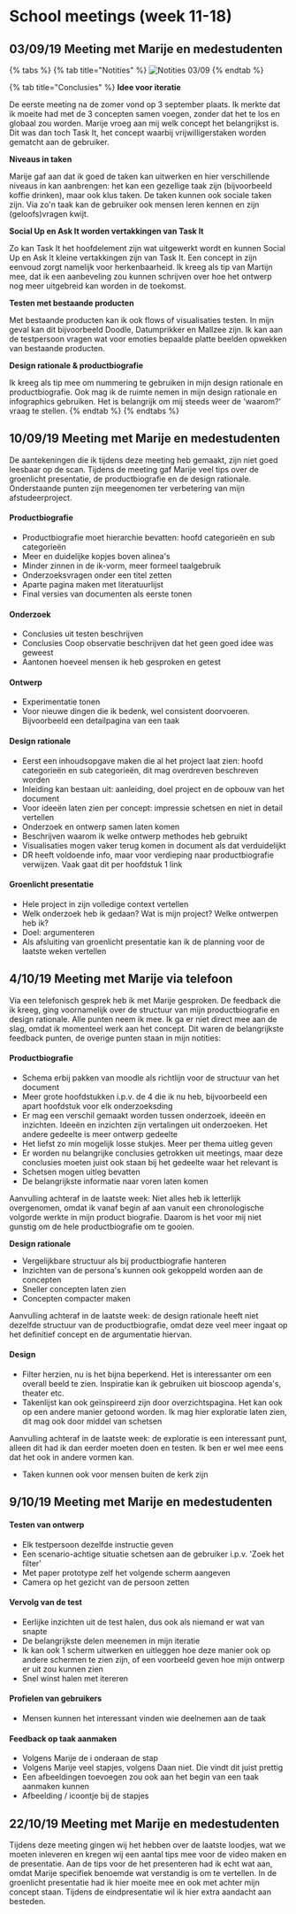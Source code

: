 # School meetings \(week 11-18\)

## 03/09/19 Meeting met Marije en medestudenten

{% tabs %}
{% tab title="Notities" %}
![Notities 03/09](../.gitbook/assets/3-09.JPG)
{% endtab %}

{% tab title="Conclusies" %}
**Idee voor iteratie**

De eerste meeting na de zomer vond op 3 september plaats. Ik merkte dat ik moeite had met de 3 concepten samen voegen, zonder dat het te los en globaal zou worden. Marije vroeg aan mij welk concept het belangrijkst is. Dit was dan toch Task It, het concept waarbij vrijwilligerstaken worden gematcht aan de gebruiker. 

**Niveaus in taken**

Marije gaf aan dat ik goed de taken kan uitwerken en hier verschillende niveaus in kan aanbrengen: het kan een gezellige taak zijn \(bijvoorbeeld koffie drinken\), maar ook klus taken. De taken kunnen ook sociale taken zijn. Via zo'n taak kan de gebruiker ook mensen leren kennen en zijn \(geloofs\)vragen kwijt. 

**Social Up en Ask It worden vertakkingen van Task It**

Zo kan Task It het hoofdelement zijn wat uitgewerkt wordt en kunnen Social Up en Ask It kleine vertakkingen zijn van Task It. Een concept in zijn eenvoud zorgt namelijk voor herkenbaarheid. Ik kreeg als tip van Martijn mee, dat ik een aanbeveling zou kunnen schrijven over hoe het ontwerp nog meer uitgebreid kan worden in de toekomst. 

**Testen met bestaande producten**

Met bestaande producten kan ik ook flows of visualisaties testen. In mijn geval kan dit bijvoorbeeld Doodle, Datumprikker en Mallzee zijn. Ik kan aan de testpersoon vragen wat voor emoties bepaalde platte beelden opwekken van bestaande producten. 

**Design rationale & productbiografie**

Ik kreeg als tip mee om nummering te gebruiken in mijn design rationale en productbiografie. Ook mag ik de ruimte nemen in mijn design rationale en infographics gebruiken. Het is belangrijk om mij steeds weer de 'waarom?' vraag te stellen.
{% endtab %}
{% endtabs %}

## 10/09/19 Meeting met Marije en medestudenten

De aantekeningen die ik tijdens deze meeting heb gemaakt, zijn niet goed leesbaar op de scan. Tijdens de meeting gaf Marije veel tips over de groenlicht presentatie, de productbiografie en de design rationale. Onderstaande punten zijn meegenomen ter verbetering van mijn afstudeerproject.

#### **Productbiografie**

* Productbiografie moet hierarchie bevatten: hoofd categorieën en sub categorieën
* Meer en duidelijke kopjes boven alinea's
* Minder zinnen in de ik-vorm, meer formeel taalgebruik
* Onderzoeksvragen onder een titel zetten
* Aparte pagina maken met literatuurlijst
* Final versies van documenten als eerste tonen

#### **Onderzoek**

* Conclusies uit testen beschrijven
* Conclusies Coop observatie beschrijven dat het geen goed idee was geweest
* Aantonen hoeveel mensen ik heb gesproken en getest

#### **Ontwerp**

* Experimentatie tonen
* Voor nieuwe dingen die ik bedenk, wel consistent doorvoeren. Bijvoorbeeld een detailpagina van een taak

#### **Design rationale**

* Eerst een inhoudsopgave maken die al het project laat zien: hoofd categorieën en sub categorieën, dit mag overdreven beschreven worden
* Inleiding kan bestaan uit: aanleiding, doel project en de opbouw van het document
* Voor ideeën laten zien per concept: impressie schetsen en niet in detail vertellen
* Onderzoek en ontwerp samen laten komen
* Beschrijven waarom ik welke ontwerp methodes heb gebruikt
* Visualisaties mogen vaker terug komen in document als dat verduidelijkt
* DR heeft voldoende info, maar voor verdieping naar productbiografie verwijzen. Vaak gaat dit per hoofdstuk 1 link

#### **Groenlicht presentatie**

* Hele project in zijn volledige context vertellen
* Welk onderzoek heb ik gedaan? Wat is mijn project? Welke ontwerpen heb ik?
* Doel: argumenteren
* Als afsluiting van groenlicht presentatie kan ik de planning voor de laatste weken vertellen

## 4/10/19 Meeting met Marije via telefoon

Via een telefonisch gesprek heb ik met Marije gesproken. De feedback die ik kreeg, ging voornamelijk over de structuur van mijn productbiografie en design rationale. Alle punten neem ik mee. Ik ga er niet direct mee aan de slag, omdat ik momenteel werk aan het concept. Dit waren de belangrijkste feedback punten, de overige punten staan in mijn notities:

#### **Productbiografie**

* Schema erbij pakken van moodle als richtlijn voor de structuur van het document
* Meer grote hoofdstukken i.p.v. de 4 die ik nu heb, bijvoorbeeld een apart hoofdstuk voor elk onderzoeksding
* Er mag een verschil gemaakt worden tussen onderzoek, ideeën en inzichten. Ideeën en inzichten zijn vertalingen uit onderzoeken. Het andere gedeelte is meer ontwerp gedeelte
* Het liefst zo min mogelijk losse stukjes. Meer per thema uitleg geven
* Er worden nu belangrijke conclusies getrokken uit meetings, maar deze conclusies moeten juist ook staan bij het gedeelte waar het relevant is
* Schetsen mogen uitleg bevatten
* De belangrijkste informatie naar voren laten komen

Aanvulling achteraf in de laatste week: Niet alles heb ik letterlijk overgenomen, omdat ik vanaf begin af aan vanuit een chronologische volgorde werkte in mijn product biografie. Daarom is het voor mij niet gunstig om de hele productbiografie om te gooien. 

**Design rationale**

* Vergelijkbare structuur als bij productbiografie hanteren
* Inzichten van de persona's kunnen ook gekoppeld worden aan de concepten
* Sneller concepten laten zien 
* Concepten compacter maken

Aanvulling achteraf in de laatste week: de design rationale heeft niet dezelfde structuur van de productbiografie, omdat deze veel meer ingaat op het definitief concept en de argumentatie hiervan. 

#### Design

* Filter herzien, nu is het bijna beperkend. Het is interessanter om een overall beeld te zien. Inspiratie kan ik gebruiken uit bioscoop agenda's, theater etc.
* Takenlijst kan ook geïnspireerd zijn door overzichtspagina. Het kan ook op een andere manier getoond worden. Ik mag hier exploratie laten zien, dit mag ook door middel van schetsen

Aanvulling achteraf in de laatste week: de exploratie is een interessant punt, alleen dit had ik dan eerder moeten doen en testen. Ik ben er wel mee eens dat het ook in andere vormen kan.

* Taken kunnen ook voor mensen buiten de kerk zijn

## 9/10/19 Meeting met Marije en medestudenten

#### Testen van ontwerp

* Elk testpersoon dezelfde instructie geven
* Een scenario-achtige situatie schetsen aan de gebruiker i.p.v. 'Zoek het filter'
* Met paper prototype zelf het volgende scherm aangeven
* Camera op het gezicht van de persoon zetten

#### Vervolg van de test

* Eerlijke inzichten uit de test halen, dus ook als niemand er wat van snapte
* De belangrijkste delen meenemen in mijn iteratie
* Ik kan ook 1 scherm uitwerken en uitleggen hoe deze manier ook op andere schermen te zien zijn, of een voorbeeld geven hoe mijn ontwerp er uit zou kunnen zien
* Snel winst halen met itereren

#### Profielen van gebruikers

* Mensen kunnen het interessant vinden wie deelnemen aan de taak

#### Feedback op taak aanmaken

* Volgens Marije de i onderaan de stap
* Volgens Marije veel stapjes, volgens Daan niet. Die vindt dit juist prettig
* Een afbeeldingen toevoegen zou ook aan het begin van een taak aanmaken kunnen 
* Afbeelding / icoontje bij de stapjes

## 22/10/19 Meeting met Marije en medestudenten

Tijdens deze meeting gingen wij het hebben over de laatste loodjes, wat we moeten inleveren en kregen wij een aantal tips mee voor de video maken en de presentatie. Aan de tips voor de het presenteren had ik echt wat aan, omdat Marije specifiek benoemde wat verstandig is om te vertellen. In de groenlicht presentatie had ik hier moeite mee en ook met achter mijn concept staan. Tijdens de eindpresentatie wil ik hier extra aandacht aan besteden.

